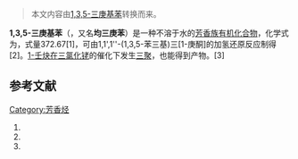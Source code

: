 > 本文内容由[1,3,5-三庚基苯](https://zh.wikipedia.org/wiki/1,3,5-三庚基苯)转换而来。


**1,3,5-三庚基苯**（，又名**均三庚苯**）是一种不溶于水的[芳香族](https://zh.wikipedia.org/wiki/芳香族化合物 "wikilink")[有机](../Page/有机化合物.md "wikilink")[化合物](../Page/化合物.md "wikilink")，化学式为，式量372.67\[1\]，可由1,1',1''-(1,3,5-苯三基)三\[1-庚酮\]的加氢还原反应制得\[2\]。[1-壬炔在](https://zh.wikipedia.org/wiki/1-壬炔 "wikilink")[三氯化铑](../Page/三氯化铑.md "wikilink")的催化下发生[三聚](https://zh.wikipedia.org/wiki/聚合反应 "wikilink")，也能得到产物。\[3\]

## 参考文献

[Category:芳香烃](https://zh.wikipedia.org/wiki/Category:芳香烃 "wikilink")

1.
2.
3.